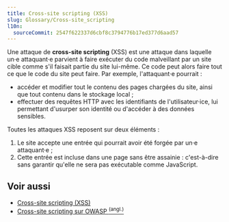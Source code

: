 ```yaml
---
title: Cross-site scripting (XSS)
slug: Glossary/Cross-site_scripting
l10n:
  sourceCommit: 2547f622337d6cbf8c3794776b17ed377d6aad57
---
```


Une attaque de **cross-site scripting** (XSS) est une attaque dans laquelle un·e attaquant·e parvient à faire exécuter du code malveillant par un site cible comme s'il faisait partie du site lui-même. Ce code peut alors faire tout ce que le code du site peut faire. Par exemple, l'attaquant·e pourrait&nbsp;:

- accéder et modifier tout le contenu des pages chargées du site, ainsi que tout contenu dans le stockage local&nbsp;;
- effectuer des requêtes HTTP avec les identifiants de l'utilisateur·ice, lui permettant d'usurper son identité ou d'accéder à des données sensibles.

Toutes les attaques XSS reposent sur deux éléments&nbsp;:

1. Le site accepte une entrée qui pourrait avoir été forgée par un·e attaquant·e&nbsp;;
2. Cette entrée est incluse dans une page sans être assainie&nbsp;: c'est-à-dire sans garantir qu'elle ne sera pas exécutable comme JavaScript.

## Voir aussi

- [Cross-site scripting (XSS)](/fr/docs/Web/Security/Attacks/XSS)
- [Cross-site scripting sur OWASP <sup>(angl.)</sup>](https://owasp.org/www-community/attacks/xss/)
